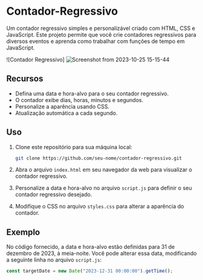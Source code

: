 # Contador-Regressivo
Um contador regressivo simples e personalizável criado com HTML, CSS e JavaScript. Este projeto permite que você crie contadores regressivos para diversos eventos e aprenda como trabalhar com funções de tempo em JavaScript.

![Contador Regressivo]
![Screenshot from 2023-10-25 15-15-44](https://github.com/jossias/Contador-Regressivo/assets/22170684/e1ac6691-f90d-40fd-8cbf-7d27f3193a79)

## Recursos

- Defina uma data e hora-alvo para o seu contador regressivo.
- O contador exibe dias, horas, minutos e segundos.
- Personalize a aparência usando CSS.
- Atualização automática a cada segundo.

## Uso

1. Clone este repositório para sua máquina local:

    ```bash
    git clone https://github.com/seu-nome/contador-regressivo.git
    ```

2. Abra o arquivo `index.html` em seu navegador da web para visualizar o contador regressivo.

3. Personalize a data e hora-alvo no arquivo `script.js` para definir o seu contador regressivo desejado.

4. Modifique o CSS no arquivo `styles.css` para alterar a aparência do contador.

## Exemplo

No código fornecido, a data e hora-alvo estão definidas para 31 de dezembro de 2023, à meia-noite. Você pode alterar essa data, modificando a seguinte linha no arquivo `script.js`:

```javascript
const targetDate = new Date("2023-12-31 00:00:00").getTime();
